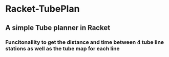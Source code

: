 # Racket-TubePlan

## A simple Tube planner in Racket

### Funcitonallity to get the distance and time between 4 tube line stations as well as the tube map for each line
